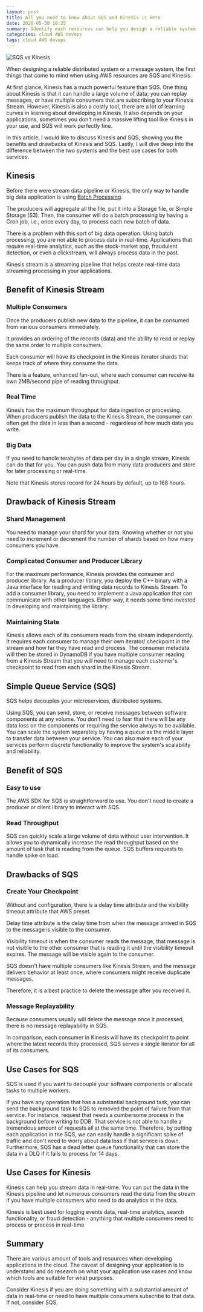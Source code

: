 ```yaml
---
layout: post
title: All you need to know about SQS and Kinesis is Here
date: 2020-05-30 10:25
summary: Identify each resources can help you design a reliable system, and save your resources time and money
categories: cloud AWS devops
tags: cloud AWS devops
---
```


<img src="{{site.baseurl}}/images/all-you-need-to-know-about-sqs-and-kinesis-is-here/SQS vs Kinesis.png" alt="SQS vs Kinesis">

When designing a reliable distributed system or a message system, the first things that come to mind when using AWS resources are SQS and Kinesis.

At first glance, Kinesis has a much powerful feature than SQS. One thing about Kinesis is that it can handle a large volume of data; you can replay messages, or have multiple consumers that are subscribing to your Kinesis Stream. However, Kinesis is also a costly tool, there are a lot of learning curves in learning about developing in Kinesis. It also depends on your applications, sometimes you don't need a massive lifting tool like Kinesis in your use, and SQS will work perfectly fine.

In this article, I would like to discuss Kinesis and SQS, showing you the benefits and drawbacks of Kinesis and SQS. Lastly, I will dive deep into the difference between the two systems and the best use cases for both services.

## Kinesis
Before there were stream data pipeline or Kinesis, the only way to handle big data application is using [Batch Processing](https://www.7wdata.be/business-analytics/batch-vs-real-time-data-processing/). 

The producers will aggregate all the file, put it into a Storage file, or Simple Storage (S3). Then, the consumer will do a batch processing by having a Cron job, i.e., once every day, to process each new batch of data.

There is a problem with this sort of big data operation. Using batch processing, you are not able to process data in real-time. Applications that require real-time analytics, such as the stock-market app, fraudulent detection, or even a clickstream, will always process data in the past.

Kinesis stream is a streaming pipeline that helps create real-time data streaming processing in your applications.

## Benefit of Kinesis Stream

### Multiple Consumers 
Once the producers publish new data to the pipeline, it can be consumed from various consumers immediately. 

It provides an ordering of the records (data) and the ability to read or replay the same order to multiple consumers.

Each consumer will have its checkpoint in the Kinesis iterator shards that keeps track of where they consume the data.


There is a feature, enhanced fan-out, where each consumer can receive its own 2MB/second pipe of reading throughput. 


### Real Time
Kinesis has the maximum throughput for data ingestion or processing. When producers publish the data to the Kinesis Stream, the consumer can often get the data in less than a second - regardless of how much data you write.

### Big Data
If you need to handle terabytes of data per day in a single stream, Kinesis can do that for you. You can push data from many data producers and store for later processing or real-time.

Note that Kinesis stores record for 24 hours by default, up to 168 hours.


## Drawback of Kinesis Stream

### Shard Management
You need to manage your shard for your data. Knowing whether or not you need to increment or decrement the number of shards based on how many consumers you have.

### Complicated Consumer and Producer Library
For the maximum performance, Kinesis provides the consumer and producer library. As a producer library, you deploy the C++ binary with a Java interface for reading and writing data records to Kinesis Stream. To add a consumer library, you need to implement a Java application that can communicate with other languages. Either way, it needs some time invested in developing and maintaining the library.

### Maintaining State
Kinesis allows each of its consumers reads from the stream independently. It requires each consumer to manage their own iterator/ checkpoint in the stream and how far they have read and process. The consumer metadata will then be stored in DynamoDB if you have multiple consumer reading from a Kinesis Stream that you will need to manage each customer's checkpoint to read from each shard in the Kinesis Stream.

## Simple Queue Service (SQS)
SQS helps decouples your microservices, distributed systems. 

Using SQS, you can send, store, or receive messages between software components at any volume. You don't need to fear that there will be any data loss on the components or requiring the service always to be available. You can scale the system separately by having a queue as the middle layer to transfer data between your service. You can also make each of your services perform discrete functionality to improve the system's scalability and reliability.

## Benefit of SQS
### Easy to use
The AWS SDK for SQS is straightforward to use. You don't need to create a producer or client library to interact with SQS.

### Read Throughput
SQS can quickly scale a large volume of data without user intervention. It allows you to dynamically increase the read throughput based on the amount of task that is reading from the queue. SQS buffers requests to handle spike on load.


## Drawbacks of SQS
### Create Your Checkpoint 
Without and configuration, there is a delay time attribute and the visibility timeout attribute that AWS preset.

Delay time attribute is the delay time from when the message arrived in SQS to the message is visible to the consumer.

Visibility timeout is when the consumer reads the message, that message is not visible to the other consumer that is reading it until the visibility timeout expires. The message will be visible again to the consumer. 

SQS doesn't have multiple consumers like Kinesis Stream, and the message delivers behavior at least once, where consumers might receive duplicate messages. 

Therefore, it is a best practice to delete the message after you received it.

### Message Replayability
Because consumers usually will delete the message once it processed, there is no message replayability in SQS. 

In comparison, each consumer in Kinesis will have its checkpoint to point where the latest records they processed, SQS serves a single iterator for all of its consumers.

## Use Cases for SQS
SQS is used if you want to decouple your software components or allocate tasks to multiple workers.

If you have any operation that has a substantial background task, you can send the background task to SQS to removed the point of failure from that service. For instance, request that needs a cumbersome process in the background before writing to DDB. That service is not able to handle a tremendous amount of requests all at the same time. Therefore, by putting each application in the SQS, we can easily handle a significant spike of traffic and don't need to worry about data loss if that service is down. Furthermore, SQS has a dead letter queue functionality that can store the data in a DLQ if it fails to process for 14 days.

## Use Cases for Kinesis
Kinesis can help you stream data in real-time. You can put the data in the Kinesis pipeline and let numerous consumers read the data from the stream if you have multiple consumers who need to do analytics in the data.

Kinesis is best used for logging events data, real-time analytics, search functionality, or fraud detection - anything that multiple consumers need to process or process in real-time

## Summary
There are various amount of tools and resources when developing applications in the cloud. The caveat of designing your application is to understand and do research on what your application use cases and know which tools are suitable for what purposes.

Consider Kinesis if you are doing something with a substantial amount of data in real-time or need to have multiple consumers subscribe to that data. If not, consider SQS.